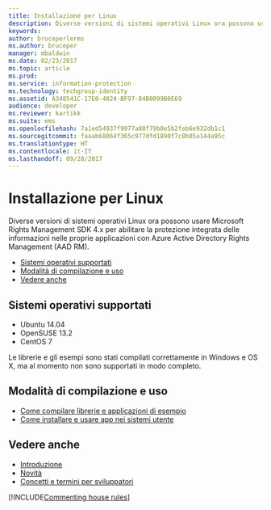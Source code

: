 ```yaml
---
title: Installazione per Linux
description: Diverse versioni di sistemi operativi Linux ora possono usare Rights Management SDK 4.x.
keywords: 
author: bruceperlerms
ms.author: bruceper
manager: mbaldwin
ms.date: 02/23/2017
ms.topic: article
ms.prod: 
ms.service: information-protection
ms.technology: techgroup-identity
ms.assetid: A348541C-17E0-4024-BF97-84B0099B0E69
audience: developer
ms.reviewer: kartikk
ms.suite: ems
ms.openlocfilehash: 7a1ed54937f9977a80f79b0e5b2feb6e932db1c1
ms.sourcegitcommit: faaab68064f365c977dfd1890f7c8b05a144a95c
ms.translationtype: HT
ms.contentlocale: it-IT
ms.lasthandoff: 09/28/2017
---
```

# <a name="linux-setup"></a>Installazione per Linux

Diverse versioni di sistemi operativi Linux ora possono usare Microsoft Rights Management SDK 4.x per abilitare la protezione integrata delle informazioni nelle proprie applicazioni con Azure Active Directory Rights Management (AAD RM).

- [Sistemi operativi supportati](#supported-operating-systems)
- [Modalità di compilazione e uso](#how-to-build-and-use)
- [Vedere anche](#see-also)

## <a name="supported-operating-systems"></a>Sistemi operativi supportati

- Ubuntu 14.04
- OpenSUSE 13.2
- CentOS 7

Le librerie e gli esempi sono stati compilati correttamente in Windows e OS X, ma al momento non sono supportati in modo completo.
 
## <a name="how-to-build-and-use"></a>Modalità di compilazione e uso

- [Come compilare librerie e applicazioni di esempio](https://github.com/AzureAD/rms-sdk-for-cpp/blob/master/docs/how_to_build_it.md)
- [Come installare e usare app nei sistemi utente](https://github.com/AzureAD/rms-sdk-for-cpp/blob/master/docs/how_to_use_it.md)

## <a name="see-also"></a>Vedere anche

- [Introduzione](get-started.md)
- [Novità](release-notes.md)
- [Concetti e termini per sviluppatori](core-concepts.md)

[!INCLUDE[Commenting house rules](../includes/houserules.md)]